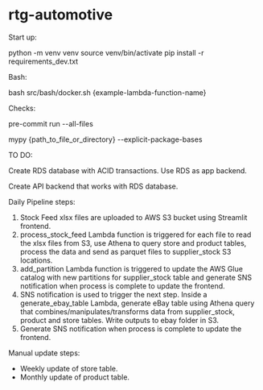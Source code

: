 # rtg-automotive

Start up:

python -m venv venv
source venv/bin/activate
pip install -r requirements_dev.txt

Bash:

bash src/bash/docker.sh {example-lambda-function-name}

Checks:

pre-commit run --all-files

mypy {path_to_file_or_directory} --explicit-package-bases

TO DO:

Create RDS database with ACID transactions. Use RDS as app backend.

Create API backend that works with RDS database.

Daily Pipeline steps:

1. Stock Feed xlsx files are uploaded to AWS S3 bucket using Streamlit frontend.
2. process_stock_feed Lambda function is triggered for each file to read the xlsx files from S3, use Athena to query store and product tables, process the data and send as parquet files to supplier_stock S3 locations.
3. add_partition Lambda function is triggered to update the AWS Glue catalog with new partitions for supplier_stock table and generate SNS notification when process is complete to update the frontend.
4. SNS notification is used to trigger the next step. Inside a generate_ebay_table Lambda, generate eBay table using Athena query that combines/manipulates/transforms data from supplier_stock, product and store tables. Write outputs to ebay folder in S3.
5. Generate SNS notification when process is complete to update the frontend.


Manual update steps:

- Weekly update of store table.
- Monthly update of product table.
